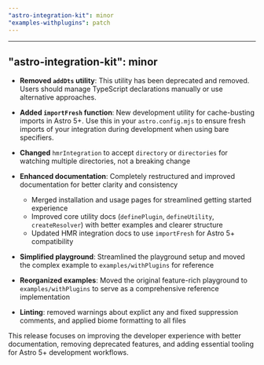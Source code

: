 ```yaml
---
"astro-integration-kit": minor
"examples-withplugins": patch
---
```


---

## "astro-integration-kit": minor

- **Removed `addDts` utility**: This utility has been deprecated and removed. Users should manage TypeScript declarations
  manually or use alternative approaches.

- **Added `importFresh` function**: New development utility for cache-busting imports in Astro 5+. Use this in your `astro.config.mjs` to ensure fresh imports of your integration during development when using bare specifiers.

- **Changed** `hmrIntegration` to accept `directory` or `directories` for watching multiple directories, not a breaking change 

- **Enhanced documentation**: Completely restructured and improved documentation for better clarity and consistency

  - Merged installation and usage pages for streamlined getting started experience
  - Improved core utility docs (`definePlugin`, `defineUtility`, `createResolver`) with better examples and clearer structure
  - Updated HMR integration docs to use `importFresh` for Astro 5+ compatibility

- **Simplified playground**: Streamlined the playground setup and moved the complex example to `examples/withPlugins` for reference

- **Reorganized examples**: Moved the original feature-rich playground to `examples/withPlugins` to serve as a comprehensive reference implementation

- **Linting**: removed warnings about explict any and fixed suppression comments, and applied biome formatting to all files

This release focuses on improving the developer experience with better documentation, removing deprecated features, and adding essential tooling for Astro 5+ development workflows.
